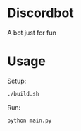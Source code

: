 # Discordbot

A bot just for fun

# Usage
Setup:
```bash
./build.sh
```
Run:
```bash
python main.py
```
